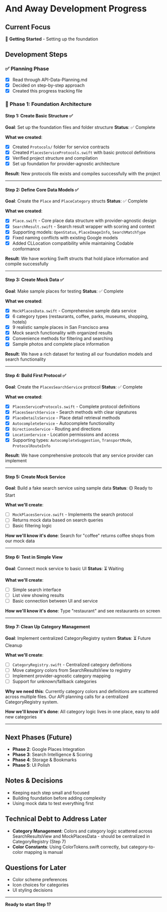# And Away Development Progress

## Current Focus
🎯 **Getting Started** - Setting up the foundation

## Development Steps

### ✅ Planning Phase
- [x] Read through API-Data-Planning.md
- [x] Decided on step-by-step approach
- [x] Created this progress tracking file

### 🔄 Phase 1: Foundation Architecture

#### Step 1: Create Basic Structure ✅ 
**Goal**: Set up the foundation files and folder structure
**Status**: ✅ Complete

**What we created**:
- [x] Created `Protocols/` folder for service contracts
- [x] Created `PlacesServiceProtocols.swift` with basic protocol definitions
- [x] Verified project structure and compilation
- [x] Set up foundation for provider-agnostic architecture

**Result**: New protocols file exists and compiles successfully with the project

---

#### Step 2: Define Core Data Models ✅
**Goal**: Create the `Place` and `PlaceCategory` structs
**Status**: ✅ Complete

**What we created**:
- [x] `Place.swift` - Core place data structure with provider-agnostic design
- [x] `SearchResult.swift` - Search result wrapper with scoring and context
- [x] Supporting models: `OpenStatus`, `PlaceImageInfo`, `SearchMatchType`
- [x] Fixed naming conflicts with existing Google models
- [x] Added CLLocation compatibility while maintaining Codable conformance

**Result**: We have working Swift structs that hold place information and compile successfully

---

#### Step 3: Create Mock Data ✅
**Goal**: Make sample places for testing
**Status**: ✅ Complete

**What we created**:
- [x] `MockPlacesData.swift` - Comprehensive sample data service  
- [x] 6 category types (restaurants, coffee, parks, museums, shopping, hotels)
- [x] 9 realistic sample places in San Francisco area
- [x] Mock search functionality with organized results
- [x] Convenience methods for filtering and searching
- [x] Sample photos and complete place information

**Result**: We have a rich dataset for testing all our foundation models and search functionality

---

#### Step 4: Build First Protocol ✅
**Goal**: Create the `PlacesSearchService` protocol
**Status**: ✅ Complete

**What we created**:
- [x] `PlacesServiceProtocols.swift` - Complete protocol definitions
- [x] `PlacesSearchService` - Search methods with clear signatures
- [x] `PlaceDetailsService` - Place detail retrieval methods
- [x] `AutocompleteService` - Autocomplete functionality
- [x] `DirectionsService` - Routing and directions
- [x] `LocationService` - Location permissions and access
- [x] Supporting types: `AutocompleteSuggestion`, `TransportMode`, `ProtocolRouteInfo`

**Result**: We have comprehensive protocols that any service provider can implement

---

#### Step 5: Create Mock Service
**Goal**: Build a fake search service using sample data
**Status**: 🟡 Ready to Start

**What we'll create**:
- [ ] `MockPlacesService.swift` - Implements the search protocol
- [ ] Returns mock data based on search queries
- [ ] Basic filtering logic

**How we'll know it's done**: Search for "coffee" returns coffee shops from our mock data

---

#### Step 6: Test in Simple View
**Goal**: Connect mock service to basic UI
**Status**: ⏳ Waiting

**What we'll create**:
- [ ] Simple search interface
- [ ] List view showing results
- [ ] Basic connection between UI and service

**How we'll know it's done**: Type "restaurant" and see restaurants on screen

---

#### Step 7: Clean Up Category Management
**Goal**: Implement centralized CategoryRegistry system
**Status**: ⏳ Future Cleanup

**What we'll create**:
- [ ] `CategoryRegistry.swift` - Centralized category definitions
- [ ] Move category colors from SearchResultsView to registry
- [ ] Implement provider-agnostic category mapping
- [ ] Support for unknown/fallback categories

**Why we need this**: Currently category colors and definitions are scattered across multiple files. Our API planning calls for a centralized CategoryRegistry system.

**How we'll know it's done**: All category logic lives in one place, easy to add new categories

---

## Next Phases (Future)
- **Phase 2**: Google Places Integration
- **Phase 3**: Search Intelligence & Scoring
- **Phase 4**: Storage & Bookmarks
- **Phase 5**: UI Polish

## Notes & Decisions
- Keeping each step small and focused
- Building foundation before adding complexity
- Using mock data to test everything first

## Technical Debt to Address Later
- **Category Management**: Colors and category logic scattered across SearchResultsView and MockPlacesData - should be centralized in CategoryRegistry (Step 7)
- **Color Constants**: Using ColorTokens.swift correctly, but category-to-color mapping is manual

## Questions for Later
- Color scheme preferences
- Icon choices for categories
- UI styling decisions

---

**Ready to start Step 1?** 